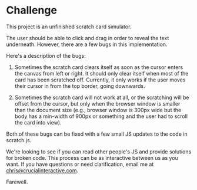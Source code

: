 # Challenge

This project is an unfinished scratch card simulator.

The user should be able to click and drag in order to reveal the text underneath.
However, there are a few bugs in this implementation.

Here's a description of the bugs:

1. Sometimes the scratch card clears itself as soon as the cursor enters the canvas from left or right. It should only clear itself when most of the card has been scratched off. Currently, it only works if the user moves their cursor in from the top border, going downwards.

2. Sometimes the scratch card will not work at all, or the scratching will be offset from the cursor, but only when the browser window is smaller than the document size (e.g., browser window is 300px wide but the body has a min-width of 900px or something and the user had to scroll the card into view).

Both of these bugs can be fixed with a few small JS updates to the code in scratch.js.

We're looking to see if you can read other people's JS and provide solutions for broken code.
This process can be as interactive between us as you want.
If you have questions or need clarification, email me at chris@crucialinteractive.com.

Farewell.
